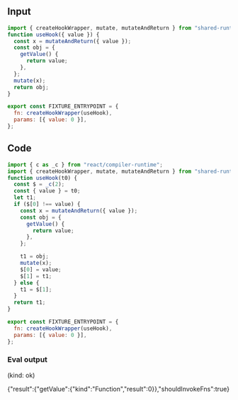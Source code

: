 
## Input

```javascript
import { createHookWrapper, mutate, mutateAndReturn } from "shared-runtime";
function useHook({ value }) {
  const x = mutateAndReturn({ value });
  const obj = {
    getValue() {
      return value;
    },
  };
  mutate(x);
  return obj;
}

export const FIXTURE_ENTRYPOINT = {
  fn: createHookWrapper(useHook),
  params: [{ value: 0 }],
};

```

## Code

```javascript
import { c as _c } from "react/compiler-runtime";
import { createHookWrapper, mutate, mutateAndReturn } from "shared-runtime";
function useHook(t0) {
  const $ = _c(2);
  const { value } = t0;
  let t1;
  if ($[0] !== value) {
    const x = mutateAndReturn({ value });
    const obj = {
      getValue() {
        return value;
      },
    };

    t1 = obj;
    mutate(x);
    $[0] = value;
    $[1] = t1;
  } else {
    t1 = $[1];
  }
  return t1;
}

export const FIXTURE_ENTRYPOINT = {
  fn: createHookWrapper(useHook),
  params: [{ value: 0 }],
};

```
      
### Eval output
(kind: ok) <div>{"result":{"getValue":{"kind":"Function","result":0}},"shouldInvokeFns":true}</div>